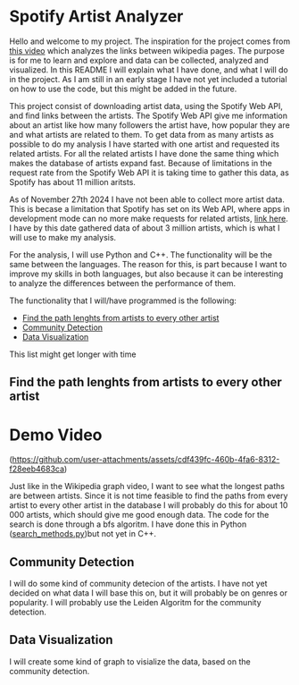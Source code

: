 # Spotify Artist Analyzer

Hello and welcome to my project. The inspiration for the project comes from [this video](https://www.youtube.com/watch?v=JheGL6uSF-4&t=348s) which analyzes the links between wikipedia pages. The purpose is for me to learn and explore and data can be collected, analyzed and visualized. In this README I will explain what I have done, and what I will do in the project. As I am still in an early stage I have not yet included a tutorial on how to use the code, but this might be added in the future. 

This project consist of downloading artist data, using the Spotify Web API, and find links between the artists. The Spotify Web API give me information about an artist like how many followers the artist have, how popular they are and what artists are related to them. To get data from as many artists as possible to do my analysis I have started with one artist and requested its related artists. For all the related artists I have done the same thing which makes the database of artists expand fast. Because of limitations in the request rate from the Spotify Web API it is taking time to gather this data, as Spotify has about 11 million aritsts. 

As of November 27th 2024 I have not been able to collect more artist data. This is becase a limitation that Spotify has set on its Web API, where apps in development mode can no more make requests for related artists, [link here](https://developer.spotify.com/blog/2024-11-27-changes-to-the-web-api). I have by this date gathered data of about 3 million artists, which is what I will use to make my analysis. 

For the analysis, I will use Python and C++. The functionality will be the same between the languages. The reason for this, is part because I want to improve my skills in both languages, but also because it can be interesting to analyze the differences between the performance of them.

The functionality that I will/have programmed is the following:
* [Find the path lenghts from artists to every other artist](#find-the-path-lenghts-from-artists-to-every-other-artist)
* [Community Detection](#community-detection)
* [Data Visualization](#data-visualization)

This list might get longer with time


## Find the path lenghts from artists to every other artist
# Demo Video

(https://github.com/user-attachments/assets/cdf439fc-460b-4fa6-8312-f28eeb4683ca)


Just like in the Wikipedia graph video, I want to see what the longest paths are between artists. Since it is not time feasible to find the paths from every artist to every other artist in the database I will probably do this for about 10 000 artists, which should give me good enough data.
The code for the search is done through a bfs algoritm. I have done this in Python ([search_methods.py](data_analysis/search_methods.py))but not yet in C++. 

## Community Detection
I will do some kind of community detecion of the artists. I have not yet decided on what data I will base this on, but it will probably be on genres or popularity. I will probably use the Leiden Algoritm for the community detection. 

## Data Visualization
I will create some kind of graph to visialize the data, based on the community detection.










